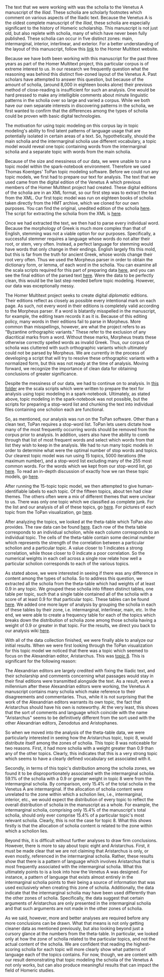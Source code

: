 The text that we were working with was the scholia to the Venetus A manuscript of the *Iliad*. These scholia are scholarly footnotes which comment on various aspects of the Iliadic text. Because the Venetus A is the oldest complete manuscript of the *Iliad*, these scholia are especially significant to the history of Homeric scholarship. This manuscript is not just old, but also replete with scholia, many of which have never been fully published. These scholia can occur in five distinct zones: main, intermarginal, interior, interlinear, and exterior. For a better understanding of the layout of this manuscript, follow this [link](http://www.homermultitext.org/hmt-digital/indices?urn=urn%3Acite%3Ahmt%3Avaimg.VA012RN-0013) to the Homer Multitext website.

Because we have both been working with this manuscript for the past three years as part of the Homer Multitext project, this particular corpus is of extreme interest to us. In our research we frequently question what the reasoning was behind this distinct five-zoned layout of the Venetus A. Past scholars have attempted to answer this question, but because of the amount of scholia, (around 8,000 in eighteen books alone) their previous method of close-reading is insufficient for such an analysis. One would be hard pressed to make any intelligible comments about minute linguistic patterns in the scholia over so large and varied a corpus. While we both have our own separate interests in discovering patterns in the scholia, we first wanted to confirm that the differences among the types of scholia could be proven with basic digital technologies. 

The motivation for using topic modeling on this corpus lay in topic modeling's ability to find latent patterns of language usage that are potentially isolated in certain areas of a text. So, hypothetically, should the main scholia and the intermarginal scholia use different vocabulary, a topic model would reveal one topic containing words from the intermarginal scholia and a separate topic with words from the main scholia. 

Because of the size and messiness of our data, we were unable to run a topic model within the spark-notebook environment. Therefore we used Thomas Koentges' ToPan topic modeling software. Before we could run any topic models, we first had to prepare our text for analysis. The text that we used came from the digital edition of the Venetus A which previous members of the Homer Multitext project had created. These digital editions of the scholia are in an XML format, so our first step was to extract the text from the XML. Our first topic model was run on eighteen books of scholia taken directly from the HMT archive, which we cloned for our own purposes. You can find the original, unedited edition of the scholia [here](https://github.com/cjschu17/drdwPortfolio/blob/master/editions/Scholia/Portfolio2/rawScholiaWithXML.tsv). The script for extracting the scholia from the XML is [here](https://github.com/cjschu17/drdwPortfolio/blob/master/scripts/creatingParsedText(Portfolio2)/scholiaTextExtract.sc).

Once we had extracted the text, we then had to parse every individual word. Because the morphology of Greek is much more complex than that of English, stemming was not a viable option for our purposes. Specifically, a successful stemmer requires a language whose words do not alter their root, or stem, very often. Instead, a perfect language for stemming would have words that only change in their endings. English largely fits this mold, but this is far from the truth for ancient Greek, whose words change their root very often. Thus we used the Morpheus parser in order to obtain the dictionary form, or lemma, of each word in the scholia. You can examine all the scala scripts required for this part of preparing data [here](https://github.com/cjschu17/drdwPortfolio/tree/master/scripts/creatingParsedText(Portfolio2)), and you can see the final edition of the parsed text [here](https://github.com/cjschu17/drdwPortfolio/blob/master/editions/Scholia/Portfolio2/parsedText.tsv). Were the data to be perfectly clean, this would be the last step needed before topic modeling. However, our data was exceptionally messy.

The Homer Multitext project seeks to create digital *diplomatic* editions. Their editions reflect as closely as possible every intentional mark on each page. As such, not every word in their editions is completely valid according to the Morpheus parser. If a word is blatantly misspelled in the manuscript, for example, the editing team records it as it is. Because of this editing policy, many words in their editions fail to parse in Morpheus. More common than misspellings, however, are what the project refers to as "Byzantine orthographic variants." These refer to the exclusion of any diacritical marks from a word. Without these marks, Morpheus treats these otherwise correctly spelled words as invalid Greek. Thus, our corpus of scholia was cluttered with such orthographic variants which ultimately could not be parsed by Morpheus. We are currently in the process of developing a script that will try to resolve these orthographic variants with a normalized form, but this was not ready at the time of analysis. Moving forward, we recognize the importance of clean data for obtaining conclusions of greater significance. 

Despite the messiness of our data, we had to continue on to analysis. In [this folder](https://github.com/cjschu17/drdwPortfolio/tree/master/scripts/Portfolio3) are the scala scripts which were written to prepare the text for analysis using topic modeling in a spark-notebook. Ultimately, as stated above, topic modeling in the spark-notebook was not possible, but the scripts for preparing a stop-word list and chunking the text into individual files containing one scholion each are functional.

So, as mentioned, our analysis was run on the ToPan software. Other than a clean text, ToPan requires a stop-word list. ToPan lets users dictate how many of the most frequently occurring words should be removed from the corpus prior to analysis. In addition, users also have the ability to comb through that list of most frequent words and select which words from that list they wish to keep in the analysis. We had to run many topic models in order to determine what were the optimal number of stop words and topics. Our clearest topic model was run using 15 topics, 5000 iterations (the maximum number), and a stop-word list excluding many of the 255 most common words. For the words which we kept from our stop-word list, go [here](https://github.com/cjschu17/drdwPortfolio/blob/master/editions/Scholia/Portfolio3/ToPanNonStopWords.txt). To read an in-depth discussion of exactly how we ran these topic models, go [here](https://github.com/mwauke/seniorThesis/blob/master/ToPanWriteup.md).

After running the 15-topic topic model, we then attempted to give human-identifiable labels to each topic. Of the fifteen topics, about ten had clear themes. The others often were a mix of different themes that were unclear to us. There was only one topic which we classified as complete junk. For the list and our analysis of all of these topics, go [here](https://github.com/cjschu17/drdwPortfolio/wiki/Looking-at-the-Data-from-ToPan-Topic-Model---12-6-16). For pictures of each topic from the ToPan visualization, go [here](https://github.com/cjschu17/drdwPortfolio/tree/master/images/ToPanViz12-6-16).

After analyzing the topics, we looked at the theta-table which ToPan also provides. The raw data can be found [here](https://github.com/cjschu17/drdwPortfolio/blob/master/editions/Scholia/ThetaTableAnalysis(Portfolio4)/usableThetaTable.tsv). Each row of the theta table corresponds to an individual scholion, while each column corresponds to an individual topic. The cells of the theta-table contain some decimal number which represents the strength of the correlation between a particular scholion and a particular topic. A value closer to 1 indicates a strong correlation, while those closer to 0 indicate a poor correlation. So the numerical weights in each cell across a single row relate how well a particular scholion corresponds to each of the various topics.

As stated above, we were interested in seeing if there was any difference in content among the types of scholia. So to address this question, we extracted all the scholia from the theta-table which had weights of at least 0.9 in any topic. We  grouped these scholia into fifteen distinct tables, one table per topic, such that a single table contained all of the scholia with a score of at least 0.9 for that particular topic. These tables can be found [here](https://github.com/cjschu17/drdwPortfolio/tree/master/editions/Scholia/ThetaTableAnalysis(Portfolio4)/WeightedScholiaByTopic). We added one more layer of analysis by grouping the scholia in each of these tables by their zone, i.e. intermarginal, interlinear, main, etc. In the end, we were able to create a frequency table for each of the topics which breaks down the distribution of scholia zone among those scholia having a weight of 0.9 or greater in that topic. For the results, we direct you back to our analysis wiki [here](https://github.com/cjschu17/drdwPortfolio/wiki/Looking-at-the-Data-from-ToPan-Topic-Model---12-6-16).

With all of the data collection finished, we were finally able to analyze our initial results. When we were first looking through the ToPan visualization for this topic model we noticed that there was a topic which seemed to focus on the Alexandrian editor, Aristarchus. This was [topic 8](https://github.com/cjschu17/drdwPortfolio/blob/master/images/ToPanViz12-6-16/Topic8.png). This is significant for the following reason:

The Alexandrian editors are largely credited with fixing the Iliadic text, and their scholarship and comments concerning what passages would stay in their final editions were transmitted alongside the text. As a result, even a millennium after these Alexandrian editors were working, the Venetus A manuscript contains many scholia which make reference to their disagreements and commentaries. Thus, while it is not surprising that the work of the Alexandrian editors warrants its own topic, the fact that Aristarchus should have his own is noteworthy. At the very least, this shows that the sort of comments and language which coincide with the name "Aristarchus" seems to be definitively different from the sort used with the other Alexandrian editors, Zenodotus and Aristophanes. 

So when we moved into the analysis of the theta-table data, we were particularly interested in seeing how the Aristarchus topic, topic 8, would distribute itself among the zones of scholia. This topic 8 was noticeable for two reasons. First, it had more scholia with a weight greater than 0.9 than any of the other topics. Clearly, this indicates that this is a very strong topic which seems to have a clearly defined vocabulary set associated with it.

Secondly, in terms of this topic's distribution among the scholia zones, we found it to be disproportionately associated with the intermarginal scholia. 59.1% of the scholia with a 0.9 or greater weight in topic 8 were from the intermarginal scholia. By comparison, only 15.4% of the total scholia in the Venetus A are intermarginal. If the allocation of scholia content were unrelated to the zone within which a scholion lies, i.e., intermarginal, interior, etc., we would expect the distribution of every topic to reflect the overall distribution of scholia in the manuscript as a whole. For example, the intermarginal scholia, comprising only 15.4% of the manuscript's total scholia, should only ever comprise 15.4% of a particular topic's most relevant scholia. Clearly, this is not the case for topic 8. What this shows firstly is that the allocation of scholia content *is* related to the zone within which a scholion lies.

Beyond this, it is difficult without further analyses to draw firm conclusions. However, there is more to say about topic eight and Aristarchus. First, it must be made clear that we are not claiming that Aristarchus is only, or even mostly, referenced in the intermarginal scholia. Rather, these results show that there is a pattern of language which involves Aristarchus that is most frequently associated with the intermarginal scholia. What this ultimately points to is a look into how the Venetus A was designed. For instance, a pattern of language that exists almost entirely in the intermarginal scholia points to their being a source of information that was used exclusively when creating this zone of scholia. Additionally, the data indicate that the intermarginal scholia may have been used differently than the other zones of scholia. Specifically, the data suggest that certain arguments of Aristarchus are only presented in the intermarginal scholia and that such arguments are not made in the other zones of scholia. 

As we said, however, more and better analyses are required before any more conclusions can be drawn. What that means is not only getting cleaner data as mentioned previously, but also looking beyond just a cursory glance at the numbers from the theta-table. In particular, we looked only at how the zone of scholia related to the particular topics, and not the actual content of the scholia. We are confident that reading the highest-scoring scholia for each topic will more clearly show what patterns of language each of the topics contains. For now, though, we are content with our result demonstrating that topic modeling the scholia of the Venetus A not only works, but can also produce meaningful results that can impact the field of Homeric studies.


